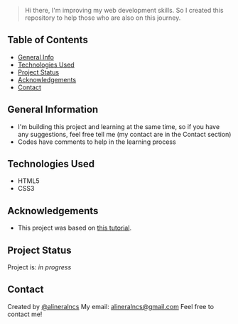 > Hi there, I'm improving my web development skills. So I created this repository to help those who are also on this journey.

## Table of Contents
* [General Info](#general-information)
* [Technologies Used](#technologies-used)
* [Project Status](#project-status)
* [Acknowledgements](#acknowledgements)
* [Contact](#contact)

## General Information
- I'm building this project and learning at the same time, so if you have any suggestions, feel free tell me (my contact are in the Contact section)
- Codes have comments to help in the learning process 

## Technologies Used
- HTML5
- CSS3

## Acknowledgements
- This project was based on [this tutorial](https://www.udemy.com/course/web-completo/).

## Project Status
Project is: _in progress_ 

## Contact
Created by [@alineralncs](https://www.instagram.com/alineralncs/)
My email: alineralncs@gmail.com
Feel free to contact me!

